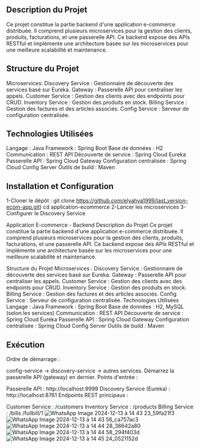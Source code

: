 ## Description du Projet
Ce projet constitue la partie backend d'une application e-commerce distribuée. Il comprend plusieurs microservices pour la gestion des clients,
produits, facturations, et une passerelle API. Ce backend expose des APIs RESTful et implémente une architecture basée sur les microservices pour une meilleure scalabilité et maintenance.
## Structure du Projet
Microservices:
Discovery Service : Gestionnaire de découverte des services basé sur Eureka.
Gateway : Passerelle API pour centraliser les appels.
Customer Service : Gestion des clients avec des endpoints pour CRUD.
Inventory Service : Gestion des produits en stock.
Billing Service : Gestion des factures et des articles associés.
Config Service : Serveur de configuration centralisée.
## Technologies Utilisées
Langage : Java
Framework : Spring Boot
Base de données : H2
Communication : REST API
Découverte de service : Spring Cloud Eureka
Passerelle API : Spring Cloud Gateway
Configuration centralisée : Spring Cloud Config Server
Outils de build : Maven
## Installation et Configuration
1-Cloner le dépôt :
git clone https://github.com/elyahya1999/last_version-ecom-app.git)
cd application-ecommerce
2-Lancer les microservices 
3-Configurer le Discovery Service 

Application E-commerce - Backend
Description du Projet
Ce projet constitue la partie backend d'une application e-commerce distribuée. Il comprend plusieurs microservices pour la gestion des clients, produits, facturations, et une passerelle API. Ce backend expose des APIs RESTful et implémente une architecture basée sur les microservices pour une meilleure scalabilité et maintenance.

Structure du Projet
Microservices :
Discovery Service : Gestionnaire de découverte des services basé sur Eureka.
Gateway : Passerelle API pour centraliser les appels.
Customer Service : Gestion des clients avec des endpoints pour CRUD.
Inventory Service : Gestion des produits en stock.
Billing Service : Gestion des factures et des articles associés.
Config Service : Serveur de configuration centralisée.
Technologies Utilisées
Langage : Java
Framework : Spring Boot
Base de données : H2, MySQL (selon les services)
Communication : REST API
Découverte de service : Spring Cloud Eureka
Passerelle API : Spring Cloud Gateway
Configuration centralisée : Spring Cloud Config Server
Outils de build : Maven
## Exécution
Ordre de démarrage :

config-service -> discovery-service -> autres services.
Démarrez la passerelle API (gateway) en dernier.
Points d'entrée :

Passerelle API : http://localhost:9999
Discovery Service (Eureka) : http://localhost:8761
Endpoints REST principaux :

Customer Service : /customers
Inventory Service : /products
Billing Service : /bills
/fullbill/1
![WhatsApp Image 2024-12-13 à 14 43 23_59fa21f3](https://github.com/user-attachments/assets/5aabd105-5365-4ef1-a8fb-01912b0a338f)
![WhatsApp Image 2024-12-13 à 14 43 56_ca757ac3](https://github.com/user-attachments/assets/4b15e260-c006-4498-9c10-b889329b1c90)
![WhatsApp Image 2024-12-13 à 14 44 28_38642a80](https://github.com/user-attachments/assets/97fb8302-8caa-4dc7-b08a-eabebeb9757f)
![WhatsApp Image 2024-12-13 à 14 44 58_294f403d](https://github.com/user-attachments/assets/0a19c0b3-1504-4f12-afbb-d5b8ef38a1af)
![WhatsApp Image 2024-12-13 à 14 45 24_0521152d](https://github.com/user-attachments/assets/929d933f-a99f-4b91-9199-030049651f3b)








